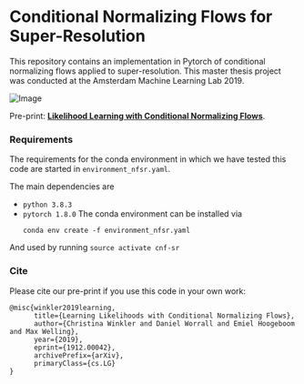 # Conditional Normalizing Flows for Super-Resolution

This repository contains an implementation in Pytorch of conditional normalizing flows applied to super-resolution.
This master thesis project was conducted at the Amsterdam Machine Learning Lab 2019. 

![Image](https://github.com/christina-winkler/cnfs-super-resolution/blob/master/git_cnf_compare.png?raw=true)

Pre-print:
**[Likelihood Learning with Conditional Normalizing Flows](https://arxiv.org/abs/1912.00042)**.

### Requirements

The requirements for the conda environment in which we have tested this code are started in `environment_nfsr.yaml`.

The main dependencies are 
-   `python 3.8.3`
-   `pytorch 1.8.0` 
The conda environment can be installed via
	```
	conda env create -f environment_nfsr.yaml 
	```
And used by running
	```
	source activate cnf-sr
	```

### Cite

Please cite our pre-print if you use this code in your own work:

```
@misc{winkler2019learning,
      title={Learning Likelihoods with Conditional Normalizing Flows}, 
      author={Christina Winkler and Daniel Worrall and Emiel Hoogeboom and Max Welling},
      year={2019},
      eprint={1912.00042},
      archivePrefix={arXiv},
      primaryClass={cs.LG}
}
```

